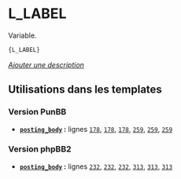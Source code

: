 # L_LABEL


Variable.

```html
{L_LABEL}
```

[*Ajouter une description*](https://fa-tvars.appspot.com/var/L_LABEL)

## Utilisations dans les templates

### Version PunBB
* __[`posting_body`](../tpl/var/punbb/posting_body.md#readme) :__ lignes [`178`](../tpl/src/punbb/posting_body.tpl#L178), [`178`](../tpl/src/punbb/posting_body.tpl#L178), [`178`](../tpl/src/punbb/posting_body.tpl#L178), [`259`](../tpl/src/punbb/posting_body.tpl#L259), [`259`](../tpl/src/punbb/posting_body.tpl#L259), [`259`](../tpl/src/punbb/posting_body.tpl#L259)

### Version phpBB2
* __[`posting_body`](../tpl/var/subsilver/posting_body.md#readme) :__ lignes [`232`](../tpl/src/subsilver/posting_body.tpl#L232), [`232`](../tpl/src/subsilver/posting_body.tpl#L232), [`232`](../tpl/src/subsilver/posting_body.tpl#L232), [`313`](../tpl/src/subsilver/posting_body.tpl#L313), [`313`](../tpl/src/subsilver/posting_body.tpl#L313), [`313`](../tpl/src/subsilver/posting_body.tpl#L313)
